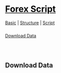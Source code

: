 <style>
.md0{margin-top: 150px;}
.md1{margin-top: 75px;}
.md2{margin-top: 50px;}
.md3{margin-top: 25px;}
.md4{margin-top: 10px;}
.tbl1 td#header{background-color: D1ECCF}
.tbl1 tr#header{background-color: D1ECCF}
</style>


# [<span style="color:black;">Forex Script</span>](Forex.md)
[Basic](Forex-Basic.md) | 
[Structure](Forex-Structure.md) | 
[Script](Forex-Script.md)


<div class="md3"></div>
<a href="#download-data">Download Data</a>





<div class="md1"></div>

## Download Data